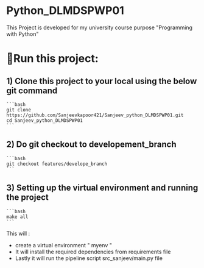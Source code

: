 # Python_DLMDSPWP01
This Project is developed for my university course purpose "Programming with Python"

# 🚀Run this project:

## 1) Clone this project to your local using the below git command 
    ```bash
    git clone https://github.com/Sanjeevkapoor421/Sanjeev_python_DLMDSPWP01.git
    cd Sanjeev_python_DLMDSPWP01
    ```
## 2) Do git checkout to developement_branch
    ```bash
    git checkout features/develope_branch
    ```
## 3) Setting up the virtual environment and running the project
    ```bash
    make all
    ``` 
This will :
 * create a virtual environment " myenv "
 * It will install the required dependencies from requirements file
 * Lastly it will run the pipeline script src_sanjeev/main.py file

